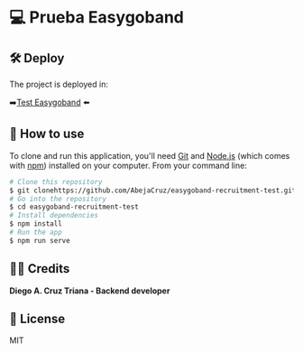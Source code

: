 # :computer: Prueba Easygoband

## :hammer_and_wrench: Deploy 

The project is deployed in:

➡️[Test Easygoband](https://test-easygoband.netlify.app/) ⬅️

## :open_file_folder: How to use

To clone and run this application, you'll need [Git](https://git-scm.com) and [Node.js](https://nodejs.org/en/download/) (which comes with [npm](http://npmjs.com)) installed on your computer. From your command line:

```bash
# Clone this repository
$ git clonehttps://github.com/AbejaCruz/easygoband-recruitment-test.git
# Go into the repository
$ cd easygoband-recruitment-test
# Install dependencies
$ npm install
# Run the app
$ npm run serve
```

## :man_technologist: Credits

**Diego A. Cruz Triana - Backend developer**

## :scroll: License

MIT
